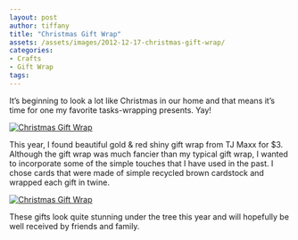 ```yaml
---
layout: post
author: tiffany
title: "Christmas Gift Wrap"
assets: /assets/images/2012-12-17-christmas-gift-wrap/
categories: 
- Crafts
- Gift Wrap
tags: 
---
```


It’s beginning to look a lot like Christmas in our home and that means it’s time for one my favorite tasks-wrapping presents. Yay!

[![Christmas Gift Wrap](jekyll_uploads/2012/12/Christmas-Gift-Wrap-2.jpg "Christmas Gift Wrap")](http://www.sweetpeonies.com/2012/12/christmas-gift-wrap/christmas-gift-wrap-2/)

This year, I found beautiful gold & red shiny gift wrap from TJ Maxx for $3\. Although the gift wrap was much fancier than my typical gift wrap, I wanted to incorporate some of the simple touches that I have used in the past. I chose cards that were made of simple recycled brown cardstock and wrapped each gift in twine.

[![Christmas Gift Wrap](jekyll_uploads/2012/12/Christmas-Gift-Wrap-1.jpg "Christmas Gift Wrap (1)")](http://www.sweetpeonies.com/2012/12/christmas-gift-wrap/christmas-gift-wrap-1/)

These gifts look quite stunning under the tree this year and will hopefully be well received by friends and family.